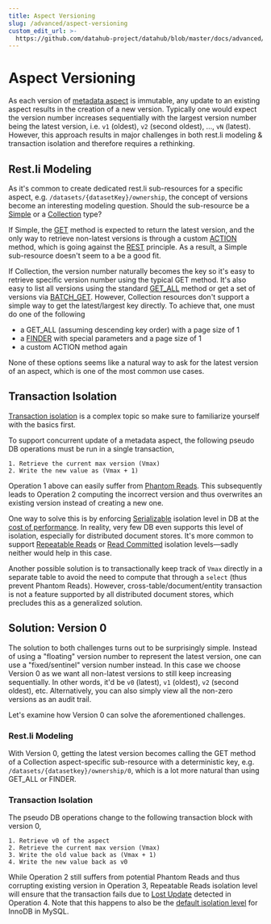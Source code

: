 ```yaml
---
title: Aspect Versioning
slug: /advanced/aspect-versioning
custom_edit_url: >-
  https://github.com/datahub-project/datahub/blob/master/docs/advanced/aspect-versioning.md
---
```


# Aspect Versioning

As each version of [metadata aspect](../what/aspect.md) is immutable, any update to an existing aspect results in the creation of a new version. Typically one would expect the version number increases sequentially with the largest version number being the latest version, i.e. `v1` (oldest), `v2` (second oldest), ..., `vN` (latest). However, this approach results in major challenges in both rest.li modeling & transaction isolation and therefore requires a rethinking.

## Rest.li Modeling

As it's common to create dedicated rest.li sub-resources for a specific aspect, e.g. `/datasets/{datasetKey}/ownership`, the concept of versions become an interesting modeling question. Should the sub-resource be a [Simple](https://linkedin.github.io/rest.li/modeling/modeling#simple) or a [Collection](https://linkedin.github.io/rest.li/modeling/modeling#collection) type?

If Simple, the [GET](https://linkedin.github.io/rest.li/user_guide/restli_server#get) method is expected to return the latest version, and the only way to retrieve non-latest versions is through a custom [ACTION](https://linkedin.github.io/rest.li/user_guide/restli_server#action) method, which is going against the [REST](https://en.wikipedia.org/wiki/Representational_state_transfer) principle. As a result, a Simple sub-resource doesn't seem to a be a good fit.

If Collection, the version number naturally becomes the key so it's easy to retrieve specific version number using the typical GET method. It's also easy to list all versions using the standard [GET_ALL](https://linkedin.github.io/rest.li/user_guide/restli_server#get_all) method or get a set of versions via [BATCH_GET](https://linkedin.github.io/rest.li/user_guide/restli_server#batch_get). However, Collection resources don't support a simple way to get the latest/largest key directly. To achieve that, one must do one of the following

- a GET_ALL (assuming descending key order) with a page size of 1
- a [FINDER](https://linkedin.github.io/rest.li/user_guide/restli_server#finder) with special parameters and a page size of 1
- a custom ACTION method again

None of these options seems like a natural way to ask for the latest version of an aspect, which is one of the most common use cases.

## Transaction Isolation

[Transaction isolation](<https://en.wikipedia.org/wiki/Isolation_(database_systems)>) is a complex topic so make sure to familiarize yourself with the basics first.

To support concurrent update of a metadata aspect, the following pseudo DB operations must be run in a single transaction,

```
1. Retrieve the current max version (Vmax)
2. Write the new value as (Vmax + 1)
```

Operation 1 above can easily suffer from [Phantom Reads](<https://en.wikipedia.org/wiki/Isolation_(database_systems)#Phantom_reads>). This subsequently leads to Operation 2 computing the incorrect version and thus overwrites an existing version instead of creating a new one.

One way to solve this is by enforcing [Serializable](<https://en.wikipedia.org/wiki/Isolation_(database_systems)#Serializable>) isolation level in DB at the [cost of performance](https://logicalread.com/optimize-mysql-perf-part-2-mc13/#.XjxSRSlKh1N). In reality, very few DB even supports this level of isolation, especially for distributed document stores. It's more common to support [Repeatable Reads](<https://en.wikipedia.org/wiki/Isolation_(database_systems)#Repeatable_reads>) or [Read Committed](<https://en.wikipedia.org/wiki/Isolation_(database_systems)#Read_committed>) isolation levels—sadly neither would help in this case.

Another possible solution is to transactionally keep track of `Vmax` directly in a separate table to avoid the need to compute that through a `select` (thus prevent Phantom Reads). However, cross-table/document/entity transaction is not a feature supported by all distributed document stores, which precludes this as a generalized solution.

## Solution: Version 0

The solution to both challenges turns out to be surprisingly simple. Instead of using a "floating" version number to represent the latest version, one can use a "fixed/sentinel" version number instead. In this case we choose Version 0 as we want all non-latest versions to still keep increasing sequentially. In other words, it'd be `v0` (latest), `v1` (oldest), `v2` (second oldest), etc. Alternatively, you can also simply view all the non-zero versions as an audit trail.

Let's examine how Version 0 can solve the aforementioned challenges.

### Rest.li Modeling

With Version 0, getting the latest version becomes calling the GET method of a Collection aspect-specific sub-resource with a deterministic key, e.g. `/datasets/{datasetkey}/ownership/0`, which is a lot more natural than using GET_ALL or FINDER.

### Transaction Isolation

The pseudo DB operations change to the following transaction block with version 0,

```
1. Retrieve v0 of the aspect
2. Retrieve the current max version (Vmax)
3. Write the old value back as (Vmax + 1)
4. Write the new value back as v0
```

While Operation 2 still suffers from potential Phantom Reads and thus corrupting existing version in Operation 3, Repeatable Reads isolation level will ensure that the transaction fails due to [Lost Update](https://codingsight.com/the-lost-update-problem-in-concurrent-transactions/) detected in Operation 4. Note that this happens to also be the [default isolation level](https://dev.mysql.com/doc/refman/8.0/en/innodb-transaction-isolation-levels.html) for InnoDB in MySQL.
